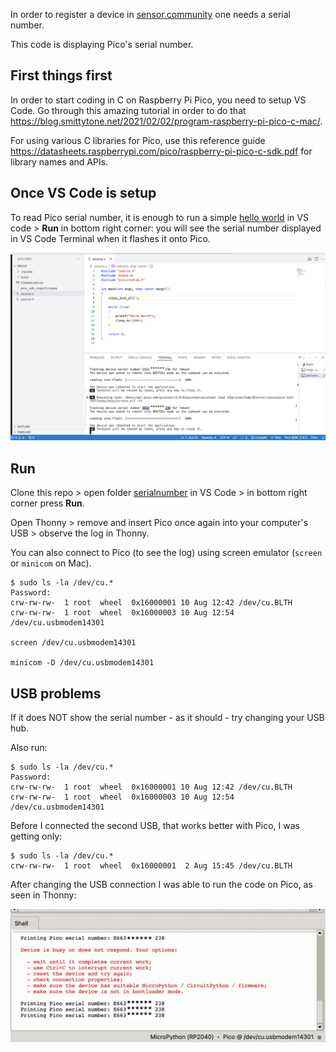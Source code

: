 In order to register a device in [sensor.community](https://sensor.community/en/) one needs a serial number. 

This code is displaying Pico's serial number. 

First things first
------------------

In order to start coding in C on Raspberry Pi Pico, you need to setup VS Code. Go through this amazing tutorial in order to do that https://blog.smittytone.net/2021/02/02/program-raspberry-pi-pico-c-mac/. 

For using various C libraries for Pico, use this reference guide https://datasheets.raspberrypi.com/pico/raspberry-pi-pico-c-sdk.pdf for library names and APIs. 

Once VS Code is setup
---------------------

To read Pico serial number, it is enough to run a simple [hello world](../hello/source.c) in VS code > **Run** in bottom right corner: you will see the serial number displayed in VS Code Terminal when it flashes it onto Pico. 

![pico flashing in VS Code](doc/serial%20number%20in%20VS%20Code%20when%20flashing.png)

Run
---

Clone this repo > open folder [serialnumber](./) in VS Code > in bottom right corner press **Run**. 

Open Thonny > remove and insert Pico once again into your computer's USB > observe the log in Thonny. 

You can also connect to Pico (to see the log) using screen emulator (`screen` or `minicom` on Mac). 

    $ sudo ls -la /dev/cu.*
    Password:
    crw-rw-rw-  1 root  wheel  0x16000001 10 Aug 12:42 /dev/cu.BLTH
    crw-rw-rw-  1 root  wheel  0x16000003 10 Aug 12:54 /dev/cu.usbmodem14301

    screen /dev/cu.usbmodem14301
    
    minicom -D /dev/cu.usbmodem14301

USB problems
------------

If it does NOT show the serial number - as it should - try changing your USB hub. 

Also run: 
    
    $ sudo ls -la /dev/cu.*
    Password:
    crw-rw-rw-  1 root  wheel  0x16000001 10 Aug 12:42 /dev/cu.BLTH
    crw-rw-rw-  1 root  wheel  0x16000003 10 Aug 12:54 /dev/cu.usbmodem14301

Before I connected the second USB, that works better with Pico, I was getting only:

    $ sudo ls -la /dev/cu.*
    crw-rw-rw-  1 root  wheel  0x16000001  2 Aug 15:45 /dev/cu.BLTH


After changing the USB connection I was able to run the code on Pico, as seen in Thonny: 

![code running in Pico](doc/serial%20number%20code%20running%20on%20Pico%20as%20seen%20in%20Thonny.png)
